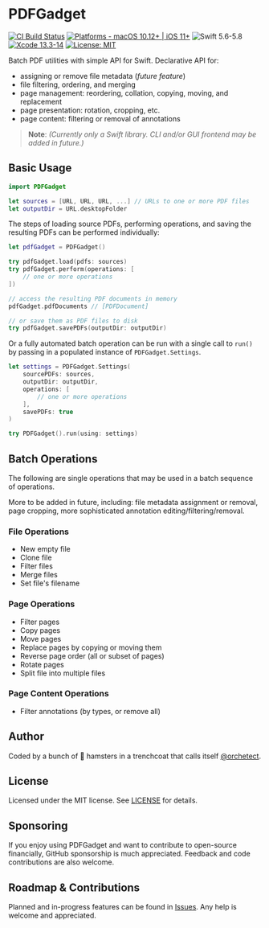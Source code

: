 # PDFGadget

[![CI Build Status](https://github.com/orchetect/PDFGadget/actions/workflows/build.yml/badge.svg)](https://github.com/orchetect/PDFGadget/actions/workflows/build.yml) [![Platforms - macOS 10.12+ | iOS 11+](https://img.shields.io/badge/platforms-macOS%2010.12+%20|%20iOS%2011+-lightgrey.svg?style=flat)](https://developer.apple.com/swift) ![Swift 5.6-5.8](https://img.shields.io/badge/Swift-5.6–5.8-orange.svg?style=flat) [![Xcode 13.3-14](https://img.shields.io/badge/Xcode-13.3–14-blue.svg?style=flat)](https://developer.apple.com/swift) [![License: MIT](http://img.shields.io/badge/license-MIT-lightgrey.svg?style=flat)](https://github.com/orchetect/PDFGadget/blob/main/LICENSE)

Batch PDF utilities with simple API for Swift. Declarative API for:

- assigning or remove file metadata (*future feature*)
- file filtering, ordering, and merging
- page management: reordering, collation, copying, moving, and replacement
- page presentation: rotation, cropping, etc.
- page content: filtering or removal of annotations

> **Note**: *(Currently only a Swift library. CLI and/or GUI frontend may be added in future.)*

## Basic Usage

```swift
import PDFGadget

let sources = [URL, URL, URL, ...] // URLs to one or more PDF files
let outputDir = URL.desktopFolder
```

The steps of loading source PDFs, performing operations, and saving the resulting PDFs can be performed individually:

```swift
let pdfGadget = PDFGadget()

try pdfGadget.load(pdfs: sources)
try pdfGadget.perform(operations: [
    // one or more operations
])

// access the resulting PDF documents in memory
pdfGadget.pdfDocuments // [PDFDocument]

// or save them as PDF files to disk
try pdfGadget.savePDFs(outputDir: outputDir)
```
Or a fully automated batch operation can be run with a single call to `run()` by passing in a populated instance of `PDFGadget.Settings`.

```swift
let settings = PDFGadget.Settings(
    sourcePDFs: sources,
    outputDir: outputDir,
    operations: [
        // one or more operations
    ],
    savePDFs: true
)

try PDFGadget().run(using: settings)
```

## Batch Operations

The following are single operations that may be used in a batch sequence of operations.

More to be added in future, including: file metadata assignment or removal, page cropping, more sophisticated annotation editing/filtering/removal.

### File Operations

- New empty file
- Clone file
- Filter files
- Merge files
- Set file's filename

### Page Operations

- Filter pages
- Copy pages
- Move pages
- Replace pages by copying or moving them
- Reverse page order (all or subset of pages)
- Rotate pages
- Split file into multiple files

### Page Content Operations

- Filter annotations (by types, or remove all)

## Author

Coded by a bunch of 🐹 hamsters in a trenchcoat that calls itself [@orchetect](https://github.com/orchetect).

## License

Licensed under the MIT license. See [LICENSE](/LICENSE) for details.

## Sponsoring

If you enjoy using PDFGadget and want to contribute to open-source financially, GitHub sponsorship is much appreciated. Feedback and code contributions are also welcome.

## Roadmap & Contributions

Planned and in-progress features can be found in [Issues](https://github.com/orchetect/PDFGadget/issues). Any help is welcome and appreciated.
